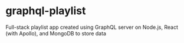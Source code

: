 # graphql-playlist
Full-stack playlist app created using GraphQL server on Node.js, React (with Apollo), and MongoDB to store data
